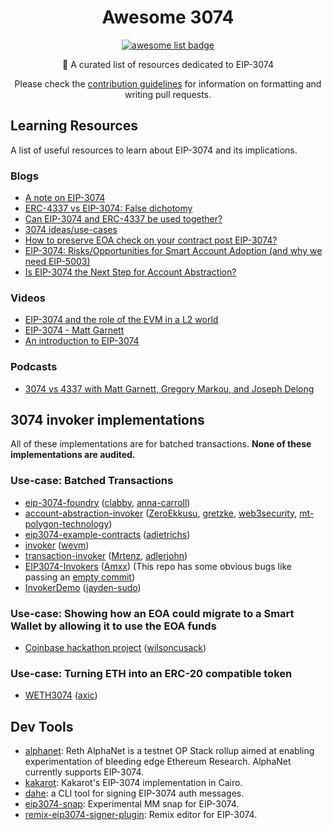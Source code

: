  <h1 align="center">Awesome 3074</h1>
  <p align="center">
    <a href="https://github.com/sindresorhus/awesome">
      <img alt="awesome list badge" src="https://cdn.rawgit.com/sindresorhus/awesome/d7305f38d29fed78fa85652e3a63e154dd8e8829/media/badge.svg">
    </a>
  </p>

  <p align="center">📖 A curated list of resources dedicated to EIP-3074</p>
  <p align="center">Please check the <a href="CONTRIBUTING.md">contribution guidelines</a> for information on formatting and writing pull requests.</p>

## Learning Resources
A list of useful resources to learn about EIP-3074 and its implications.

### Blogs
- [A note on EIP-3074](https://hackmd.io/@matt/note-on-3074)
- [ERC-4337 vs EIP-3074: False dichotomy](https://notes.ethereum.org/@yoav/erc-4337-vs-eip-3074-false-dichotomy)
- [Can EIP-3074 and ERC-4337 be used together?](https://notes.ethereum.org/@yoav/eip-3074-erc-4337-synergy)
- [3074 ideas/use-cases](https://notes.ethereum.org/@lightclient/ryK4ktOxA)
- [How to preserve EOA check on your contract post EIP-3074?](https://github.com/mattdf/EIP3074Protection)
- [EIP-3074: Risks/Opportunities for Smart Account Adoption (and why we need EIP-5003)](https://safe.global/blog/eip-3074-risks-opportunities-for-smart-account-adoption)
- [Is EIP-3074 the Next Step for Account Abstraction?](https://blog.ambire.com/eip-3074-explained)

### Videos
- [EIP-3074 and the role of the EVM in a L2 world](https://www.youtube.com/watch?v=eEOb0hlrCLU)
- [EIP-3074 - Matt Garnett](https://www.youtube.com/watch?v=AffftIs6XFE)
- [An introduction to EIP-3074](https://www.youtube.com/watch?v=zToZVpKPW6Q)

### Podcasts
- [3074 vs 4337 with Matt Garnett, Gregory Markou, and Joseph Delong](https://open.spotify.com/episode/7kxqs2b7GCYrQZdUfPSOIF)


## 3074 invoker implementations

All of these implementations are for batched transactions. **None of these implementations are audited.**

### Use-case: Batched Transactions

- [eip-3074-foundry](https://github.com/clabby/eip-3074-foundry/tree/main) ([clabby](https://github.com/clabby), [anna-carroll](https://github.com/anna-carroll))
- [account-abstraction-invoker](https://github.com/0xPolygon/account-abstraction-invoker) ([ZeroEkkusu](https://github.com/ZeroEkkusu), [gretzke](https://github.com/gretzke), [web3security](https://github.com/web3security), [mt-polygon-technology](https://github.com/mt-polygon-technology))
- [eip3074-example-contracts](https://github.com/quilt/eip3074-example-contracts/tree/master) ([adietrichs](https://github.com/adietrichs))
- [invoker](https://github.com/wevm/invoker) ([wevm](https://github.com/wevm))
- [transaction-invoker](https://github.com/Mrtenz/transaction-invoker/tree/main) ([Mrtenz](https://github.com/Mrtenz), [adlerjohn](https://github.com/adlerjohn))
- [EIP3074-Invokers](https://github.com/Amxx/EIP3074-Invokers/tree/master) ([Amxx](https://github.com/Amxx)) (This repo has some obvious bugs like passing an [empty commit](https://github.com/Amxx/EIP3074-Invokers/blob/70d2fee4c250561d0996b57e74446e29acaeeab9/contracts/modules/BatchInvoker.sol#L16))
- [InvokerDemo](https://github.com/jayden-sudo/InvokerDemo) ([jayden-sudo](https://github.com/jayden-sudo))

### Use-case: Showing how an EOA could migrate to a Smart Wallet by allowing it to use the EOA funds

- [Coinbase hackathon project](https://github.com/coinbase/smart-wallet/pull/61) ([wilsoncusack](https://github.com/wilsoncusack))

### Use-case: Turning ETH into an ERC-20 compatible token

- [WETH3074](https://github.com/axic/weth3074) ([axic](https://github.com/axic))

## Dev Tools

- [alphanet](https://github.com/paradigmxyz/alphanet): Reth AlphaNet is a testnet OP Stack rollup aimed at enabling experimentation of bleeding edge Ethereum Research. AlphaNet currently supports EIP-3074.
- [kakarot](https://github.com/kkrt-labs/kakarot/pull/1104): Kakarot's EIP-3074 implementation in Cairo.
- [dahe](https://github.com/quilt/dahe): a CLI tool for signing EIP-3074 auth messages.
- [eip3074-snap](https://github.com/gretzke/eip3074-snap): Experimental MM snap for EIP-3074.
- [remix-eip3074-signer-plugin](https://github.com/quilt/remix-eip3074-signer-plugin): Remix editor for EIP-3074.